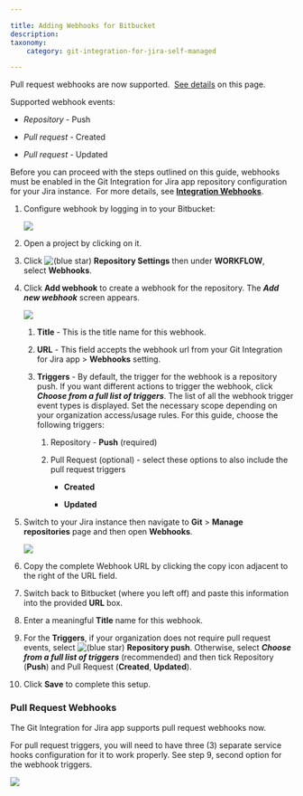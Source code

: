 ```yaml
---

title: Adding Webhooks for Bitbucket
description:
taxonomy:
    category: git-integration-for-jira-self-managed

---
```

Pull request webhooks are now supported.  [See details](https://bigbrassband.atlassian.net/wiki/spaces/GIJDC/pages/498663799/Adding+Webhooks+for+Bitbucket#Pull-Request-Webhooks) on this page.

Supported webhook events:

*   _Repository_ - Push

*   _Pull request -_ Created

*   _Pull request_ - Updated


Before you can proceed with the steps outlined on this guide, webhooks must be enabled in the Git Integration for Jira app repository configuration for your Jira instance.  For more details, see [**Integration Webhooks**](https://bigbrassband.atlassian.net/wiki/spaces/~493751811/pages/452329484/Integration+Webhooks).

1.  Configure webhook by logging in to your Bitbucket:

    ![](https://bigbrassband.atlassian.net/wiki/download/thumbnails/498663799/webhooks-bitbucket-add-shooks(c).png?version=1&modificationDate=1589622081232&cacheVersion=1&api=v2&width=408&height=329)
2.  Open a project by clicking on it.

3.  Click ![(blue star)](https://bigbrassband.atlassian.net/wiki/s/-1639011364/6452/8b4898d3c114827e64ec143b4fa79bb76a6cfa5b/_/images/icons/emoticons/star_blue.png) **Repository Settings** then under **WORKFLOW**, select **Webhooks**.

4.  Click **Add webhook** to create a webhook for the repository. The _**Add new webhook**_ screen appears.

    ![](https://bigbrassband.atlassian.net/wiki/download/thumbnails/498663799/webhooks-add-new-whook-bitbucket-dlg(w).png?version=1&modificationDate=1589622080715&cacheVersion=1&api=v2&width=578&height=759)
    1.  **Title** - This is the title name for this webhook.

    2.  **URL** - This field accepts the webhook url from your Git Integration for Jira app > **Webhooks** setting.

    3.  **Triggers** - By default, the trigger for the webhook is a repository push. If you want different actions to trigger the webhook, click _**Choose from a full list of triggers**_. The list of all the webhook trigger event types is displayed.
        Set the necessary scope depending on your organization access/usage rules. For this guide, choose the following triggers:

        1.  Repository - **Push** (required)

        2.  Pull Request (optional) - select these options to also include the pull request triggers

            *   **Created**

            *   **Updated**

5.  Switch to your Jira instance then navigate to **Git** > **Manage repositories** page and then open **Webhooks**.

    ![](https://bigbrassband.atlassian.net/wiki/download/thumbnails/498663799/jira-server-git-webhooks-loc-pointer-list.png?version=1&modificationDate=1589622080453&cacheVersion=1&api=v2&width=646&height=298)
6.  Copy the complete Webhook URL by clicking the copy icon adjacent to the right of the URL field.

7.  Switch back to Bitbucket (where you left off) and paste this information into the provided **URL** box.

8.  Enter a meaningful **Title** name for this webhook.

9.  For the **Triggers**, if your organization does not require pull request events, select ![(blue star)](https://bigbrassband.atlassian.net/wiki/s/-1639011364/6452/8b4898d3c114827e64ec143b4fa79bb76a6cfa5b/_/images/icons/emoticons/star_blue.png) **Repository push**. Otherwise, select _**Choose from a full list of triggers**_ (recommended) and then tick Repository (**Push**) and Pull Request (**Created**, **Updated**).

10.  Click **Save** to complete this setup.


### **Pull Request Webhooks**

The Git Integration for Jira app supports pull request webhooks now.

For pull request triggers, you will need to have three (3) separate service hooks configuration for it to work properly. See step 9, second option for the webhook triggers.

![](https://bigbrassband.atlassian.net/wiki/download/thumbnails/498663799/webhooks-bitbucket-sample.png?version=1&modificationDate=1589622080978&cacheVersion=1&api=v2&width=680&height=195)